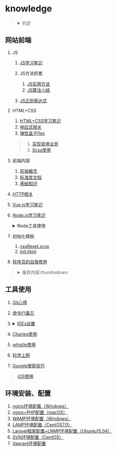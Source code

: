 # knowledge

><details>
><summary>约定</summary>
>
>1. 仓库定位：个人学习心得笔记
>2. 个别含义
>
>    1. `+`、`-`含义
>
>        兼容ie8+：包括ie8以及高于ie8的ie浏览器；兼容ie8-：包括ie8以及低于ie8的ie浏览器。
>    2. 变量命名含义
>
>        1. `dom`为JS对象，`$dom`为jQuery（或Zepto）对象。
>        2. `obj`为对象，`arr`为数组。
>    3. 默认仅针对浏览器环境的内容
></details>

## 网站前端

1. JS

    1. [JS学习笔记](./网站前端/JS学习笔记/README.md)
    2. JS方法积累

        1. [JS实用方法](./网站前端/JS方法积累/实用方法/README.md)
        2. [JS算法小结](./网站前端/JS方法积累/算法小结/README.md)
    3. [JS正则表达式](./网站前端/JS正则表达式/README.md)
2. HTML+CSS

    1. [HTML+CSS学习笔记](./网站前端/HTML+CSS学习笔记/README.md)
    2. [响应式相关](./网站前端/HTML+CSS学习笔记/响应式相关.md)
    3. [弹性盒子flex](./网站前端/HTML+CSS学习笔记/弹性盒子.md)
    >1. [实现具体业务](./网站前端/HTML+CSS学习笔记/实现具体业务.md)
    >2. [Scss使用](./网站前端/Scss使用/README.md)
3. 前端内容

    1. [前端概念](./网站前端/前端内容/README.md)
    2. [标准库文档](./网站前端/前端内容/标准库文档.md)
    3. [基础知识](./网站前端/前端内容/基础知识.md)
4. [HTTP相关](./网站前端/HTTP相关/README.md)
5. [Vue.js学习笔记](./网站前端/Vue.js学习笔记/README.md)
6. [Node.js学习笔记](./网站前端/Node.js学习笔记/README.md)

    <details>
    <summary>Node工具使用</summary>
    
    >[我安装的全局仓库](./网站前端/Node.js学习笔记/我安装的全局仓库.md)

    1. [gulp使用](./网站前端/gulp使用/README.md)

        1. [gulpfile.js](./网站前端/gulp使用/gulp/gulpfile.js)

            雪碧图的模板：[pc.handlebars](./网站前端/gulp使用/gulp/pc.handlebars)、[wap.handlebars](./网站前端/gulp使用/gulp/wap.handlebars)
        2. [package.json](./网站前端/gulp使用/gulp/package.json)
        3. [.eslintrc.js](./网站前端/gulp使用/gulp/.eslintrc.js)
        4. [.babelrc](./网站前端/gulp使用/gulp/.babelrc)
        5. [.editorconfig](./网站前端/gulp使用/gulp/.editorconfig)
    2. [ESLint配置方式](./网站前端/ESLint配置方式/README.md)
    3. [webpack使用](./网站前端/webpack使用/README.md)
    </details>
7. 初始化模板
        
    1. [cssReset.scss](./网站前端/初始化模板/cssReset.scss)
    2. [init.html](./网站前端/初始化模板/init.html)
8. [程序员的自我修养](./网站前端/程序员的自我修养/README.md)

><details>
><summary>废弃内容:thumbsdown:</summary>
>
>1. [兼容至ie6](./网站前端/兼容至ie6/README.md)
>2. [废弃代码](./网站前端/JS方法积累/废弃代码/README.md)
>3. [原生JS宽高](./网站前端/JS学习笔记/原生JS宽高.md)
></details>

## 工具使用
1. [Git心得](./工具使用/Git心得/README.md)
2. [命令行备忘](./工具使用/命令行备忘/README.md)
3. <details>

   <summary><a href="./工具使用/IDEs设置/README.md">IDEs设置</a></summary>

    1. [phpstorm.jar](./工具使用/IDEs设置/phpstorm_03.08.jar)
    2. [webstorm.jar](./工具使用/IDEs设置/webstorm_08.22.jar)
    </details>
4. [Charles使用](./工具使用/Charles使用/README.md)
5. [whistle使用](./工具使用/whistle使用/README.md)
6. [科学上网](./工具使用/科学上网/README.md)
7. [Google搜索技巧](./工具使用/Google搜索技巧/README.md)

>[iOS使用](./工具使用/iOS使用/README.md)

## 环境安装、配置
1. [nginx环境配置（Windows）](./环境安装、配置/nginx环境配置（Windows）/README.md)
2. [nginx+PHP配置（macOS）](./环境安装、配置/nginx+PHP配置（macOS）/README.md)
3. [WAMP环境配置（Windows）](./环境安装、配置/WAMP环境配置（Windows）/README.md)
4. [LAMP环境配置（CentOS7.0）](./环境安装、配置/LAMP环境配置（CentOS7.0）/README.md)
5. [Laravel框架配置+LNMP环境配置（Ubuntu15.04）](./环境安装、配置/Laravel框架配置+LNMP环境配置（Ubuntu15.04）/README.md)
6. [SVN环境配置（CentOS）](./环境安装、配置/SVN环境配置（CentOS）/README.md)
7. [Vagrant环境配置](./环境安装、配置/Vagrant环境配置/README.md)
